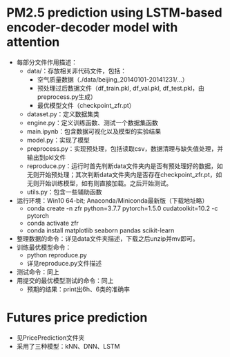 # PM2.5 prediction using LSTM-based encoder-decoder model with attention
- 每部分文件作用描述：
    - data/：存放相关非代码文件，包括：
        - 空气质量数据（./data/beijing_20140101-20141231/...）
        - 预处理过后数据文件（df_train.pkl, df_val.pkl, df_test.pkl，由preprocess.py生成）
        - 最优模型文件（checkpoint_zfr.pt）
    - dataset.py：定义数据集类
    - engine.py：定义训练函数、测试一个数据集函数
    - main.ipynb：包含数据可视化以及模型的实验结果
    - model.py：实现了模型
    - preprocess.py：实现预处理，包括读取csv，数据清理与缺失值处理，并输出到pkl文件
    - reproduce.py：运行时首先判断data文件夹内是否有预处理好的数据，如无则开始预处理；其次判断data文件夹内是否存在checkpoint_zfr.pt，如无则开始训练模型，如有则直接加载。之后开始测试。
    - utils.py：包含一些辅助函数
- 运行环境：Win10 64-bit; Anaconda/Miniconda最新版（下载地址略）
    - conda create -n zfr python=3.7.7 pytorch=1.5.0 cudatoolkit=10.2 -c pytorch
    - conda activate zfr
    - conda install matplotlib seaborn pandas scikit-learn 
- 整理数据的命令：详见data文件夹描述，下载之后unzip并mv即可。
- 训练最优模型命令：
    - python reproduce.py
    - 详见reproduce.py文件描述
- 测试命令：同上
- 用提交的最优模型测试的命令：同上
    - 预期的结果：print出6h、6类的准确率
    
# Futures price prediction
- 见PricePrediction文件夹
- 采用了三种模型：kNN、DNN、LSTM
